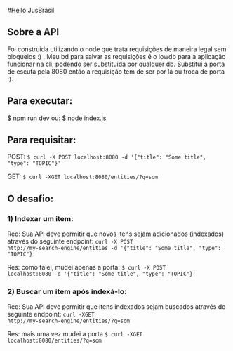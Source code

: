 #Hello JusBrasil

## Sobre a API

Foi construida utilizando o node que trata requisições de maneira legal sem bloqueios :) .
Meu bd para salvar as requisições é o lowdb para a aplicação funcionar na cli, podendo ser substituida por qualquer db.
Substitui a porta de escuta pela 8080 então a requisição tem de ser por lá ou troca de porta :).

## Para executar:
$ npm run dev
ou:
$ node index.js

## Para requisitar:
POST:
<code>$ curl -X POST localhost:8080 -d '{"title": "Some title", "type": "TOPIC"}'</code>

GET:
<code>$ curl -XGET localhost:8080/entities/?q=som</code>

## O desafio:

### 1) Indexar um item:
Req: Sua API deve permitir que novos itens sejam adicionados (indexados) através do seguinte endpoint:
<code>curl -X POST http://my-search-engine/entities -d '{"title": "Some title", "type": "TOPIC"}'</code>

Res: como falei, mudei apenas a porta:
<code>$ curl -X POST localhost:8080 -d '{"title": "Some title", "type": "TOPIC"}'</code>

### 2) Buscar um item após indexá-lo:
Req: Sua API deve permitir que itens indexados sejam buscados através do seguinte endpoint:
<code>curl -XGET http://my-search-engine/entities/?q=som</code>

Res: mais uma vez mudei a porta
<code>$ curl -XGET localhost:8080/entities/?q=som</code>